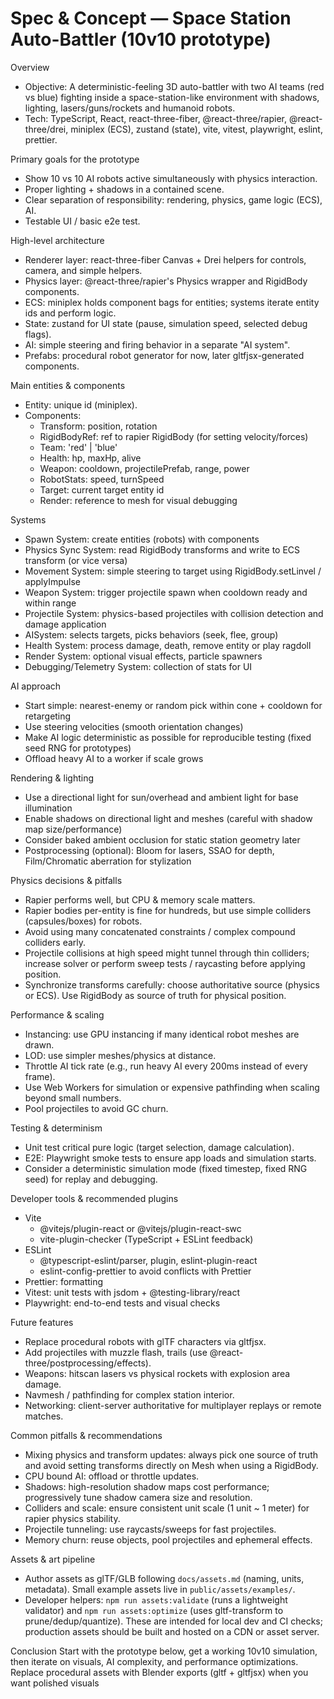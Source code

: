 # Spec & Concept — Space Station Auto-Battler (10v10 prototype)

Overview

- Objective: A deterministic-feeling 3D auto-battler with two AI teams (red vs blue) fighting inside a space-station-like environment with shadows, lighting, lasers/guns/rockets and humanoid robots.
- Tech: TypeScript, React, react-three-fiber, @react-three/rapier, @react-three/drei, miniplex (ECS), zustand (state), vite, vitest, playwright, eslint, prettier.

Primary goals for the prototype

- Show 10 vs 10 AI robots active simultaneously with physics interaction.
- Proper lighting + shadows in a contained scene.
- Clear separation of responsibility: rendering, physics, game logic (ECS), AI.
- Testable UI / basic e2e test.

High-level architecture

- Renderer layer: react-three-fiber Canvas + Drei helpers for controls, camera, and simple helpers.
- Physics layer: @react-three/rapier's Physics wrapper and RigidBody components.
- ECS: miniplex holds component bags for entities; systems iterate entity ids and perform logic.
- State: zustand for UI state (pause, simulation speed, selected debug flags).
- AI: simple steering and firing behavior in a separate "AI system".
- Prefabs: procedural robot generator for now, later gltfjsx-generated components.

Main entities & components

- Entity: unique id (miniplex).
- Components:
  - Transform: position, rotation
  - RigidBodyRef: ref to rapier RigidBody (for setting velocity/forces)
  - Team: 'red' | 'blue'
  - Health: hp, maxHp, alive
  - Weapon: cooldown, projectilePrefab, range, power
  - RobotStats: speed, turnSpeed
  - Target: current target entity id
  - Render: reference to mesh for visual debugging

Systems

- Spawn System: create entities (robots) with components
- Physics Sync System: read RigidBody transforms and write to ECS transform (or vice versa)
- Movement System: simple steering to target using RigidBody.setLinvel / applyImpulse
- Weapon System: trigger projectile spawn when cooldown ready and within range
- Projectile System: physics-based projectiles with collision detection and damage application
- AISystem: selects targets, picks behaviors (seek, flee, group)
- Health System: process damage, death, remove entity or play ragdoll
- Render System: optional visual effects, particle spawners
- Debugging/Telemetry System: collection of stats for UI

AI approach

- Start simple: nearest-enemy or random pick within cone + cooldown for retargeting
- Use steering velocities (smooth orientation changes)
- Make AI logic deterministic as possible for reproducible testing (fixed seed RNG for prototypes)
- Offload heavy AI to a worker if scale grows

Rendering & lighting

- Use a directional light for sun/overhead and ambient light for base illumination
- Enable shadows on directional light and meshes (careful with shadow map size/performance)
- Consider baked ambient occlusion for static station geometry later
- Postprocessing (optional): Bloom for lasers, SSAO for depth, Film/Chromatic aberration for stylization

Physics decisions & pitfalls

- Rapier performs well, but CPU & memory scale matters.
- Rapier bodies per-entity is fine for hundreds, but use simple colliders (capsules/boxes) for robots.
- Avoid using many concatenated constraints / complex compound colliders early.
- Projectile collisions at high speed might tunnel through thin colliders; increase solver or perform sweep tests / raycasting before applying position.
- Synchronize transforms carefully: choose authoritative source (physics or ECS). Use RigidBody as source of truth for physical position.

Performance & scaling

- Instancing: use GPU instancing if many identical robot meshes are drawn.
- LOD: use simpler meshes/physics at distance.
- Throttle AI tick rate (e.g., run heavy AI every 200ms instead of every frame).
- Use Web Workers for simulation or expensive pathfinding when scaling beyond small numbers.
- Pool projectiles to avoid GC churn.

Testing & determinism

- Unit test critical pure logic (target selection, damage calculation).
- E2E: Playwright smoke tests to ensure app loads and simulation starts.
- Consider a deterministic simulation mode (fixed timestep, fixed RNG seed) for replay and debugging.

Developer tools & recommended plugins

- Vite
  - @vitejs/plugin-react or @vitejs/plugin-react-swc
  - vite-plugin-checker (TypeScript + ESLint feedback)
- ESLint
  - @typescript-eslint/parser, plugin, eslint-plugin-react
  - eslint-config-prettier to avoid conflicts with Prettier
- Prettier: formatting
- Vitest: unit tests with jsdom + @testing-library/react
- Playwright: end-to-end tests and visual checks

Future features

- Replace procedural robots with glTF characters via gltfjsx.
- Add projectiles with muzzle flash, trails (use @react-three/postprocessing/effects).
- Weapons: hitscan lasers vs physical rockets with explosion area damage.
- Navmesh / pathfinding for complex station interior.
- Networking: client-server authoritative for multiplayer replays or remote matches.

Common pitfalls & recommendations

- Mixing physics and transform updates: always pick one source of truth and avoid setting transforms directly on Mesh when using a RigidBody.
- CPU bound AI: offload or throttle updates.
- Shadows: high-resolution shadow maps cost performance; progressively tune shadow camera size and resolution.
- Colliders and scale: ensure consistent unit scale (1 unit ~ 1 meter) for rapier physics stability.
- Projectile tunneling: use raycasts/sweeps for fast projectiles.
- Memory churn: reuse objects, pool projectiles and ephemeral effects.

Assets & art pipeline

- Author assets as glTF/GLB following `docs/assets.md` (naming, units, metadata). Small example assets live in `public/assets/examples/`.
- Developer helpers: `npm run assets:validate` (runs a lightweight validator) and `npm run assets:optimize` (uses gltf-transform to prune/dedup/quantize). These are intended for local dev and CI checks; production assets should be built and hosted on a CDN or asset server.


Conclusion
Start with the prototype below, get a working 10v10 simulation, then iterate on visuals, AI complexity, and performance optimizations. Replace procedural assets with Blender exports (gltf + gltfjsx) when you want polished visuals
